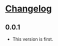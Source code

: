 # [Changelog](https://github.com/michaeljoseph/doppelbot/releases)

## 0.0.1

* This version is first.